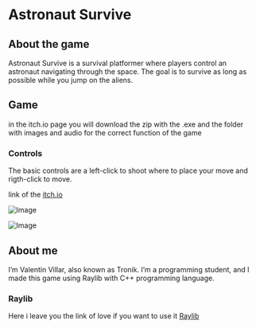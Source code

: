 # Astronaut Survive

## **About the game**
Astronaut Survive  is a survival platformer where players control an astronaut navigating through the space. The goal is to survive as long as possible while you jump on the aliens.

## Game 
in the itch.io page you will download the zip with the .exe and the folder with images and audio for the correct function of the game

### Controls
The basic controls are a left-click to shoot where to place your move and rigth-click to move.

link of the [itch.io]((https://valentin-villar.itch.io/astronaut-survive))

![Image]([https://img.itch.zone/aW1nLzE4MzgxMjY1LnBuZw==/105x83%23/EQA602.png](https://img.itch.zone/aW1hZ2UvMzE3MTY0OS8xODkzODQzNy5wbmc=/original/FhxjGi.png))

![Image]((https://img.itch.zone/aW1hZ2UvMzE3MTY0OS8xODkzODQ0MC5wbmc=/original/ThsRZo.png))

## About me
I’m Valentin Villar, also known as Tronik. I’m a programming student, and I made this game using Raylib with C++ programming language.

### Raylib

Here i leave you the link of love if you want to use it [Raylib](https://www.raylib.com/)
